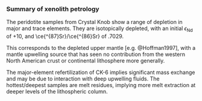 ### Summary of xenolith petrology

The peridotite samples from Crystal Knob show a range of depletion in
major and trace elements. They are isotopically depleted, with an
initial $\epsilon_\mathrm{Nd}$ of +10, and \ce{^{87}Sr}/\ce{^{86}Sr} of .7029.

This corresponds to the depleted upper mantle [e.g. @Hoffman1997], with a
mantle upwelling source that has seen no contribution from the western
North American crust or continental lithosphere more generally.

The major-element refertilization of CK-6 implies significant mass
exchange and may be due to interaction with deep upwelling fluids.
The hottest/deepest samples are melt residues,
implying more melt extraction at deeper levels of the
lithospheric column.

